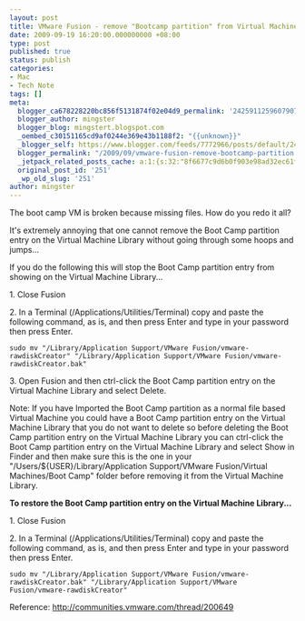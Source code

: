 ```yaml
---
layout: post
title: VMware Fusion - remove "Bootcamp partition" from Virtual Machine Library List
date: 2009-09-19 16:20:00.000000000 +08:00
type: post
published: true
status: publish
categories:
- Mac
- Tech Note
tags: []
meta:
  blogger_ca678228220bc856f5131874f02e04d9_permalink: '242591125960790712'
  blogger_author: mingster
  blogger_blog: mingstert.blogspot.com
  _oembed_c30151165cd9af0244e369e43b1188f2: "{{unknown}}"
  _blogger_self: https://www.blogger.com/feeds/7772966/posts/default/242591125960790712
  blogger_permalink: "/2009/09/vmware-fusion-remove-bootcamp-partition.html"
  _jetpack_related_posts_cache: a:1:{s:32:"8f6677c9d6b0f903e98ad32ec61f8deb";a:2:{s:7:"expires";i:1453388130;s:7:"payload";a:3:{i:0;a:1:{s:2:"id";i:98;}i:1;a:1:{s:2:"id";i:156;}i:2;a:1:{s:2:"id";i:198;}}}}
  original_post_id: '251'
  _wp_old_slug: '251'
author: mingster
---
```

<p>The boot camp VM is broken because missing files.  How do you redo it all?</p>
<p>It's extremely annoying that one cannot remove the Boot Camp partition entry on the Virtual Machine Library without going through some hoops and jumps...</p>
<p>If you do the following this will stop the Boot Camp partition entry from showing on the Virtual Machine Library...</p>
<p>1. Close Fusion</p>
<p>2. In a Terminal (/Applications/Utilities/Terminal) copy and paste the following command, as is, and then press Enter and type in your password then press Enter.<br /><code><br />sudo mv "/Library/Application Support/VMware Fusion/vmware-rawdiskCreator" "/Library/Application Support/VMware Fusion/vmware-rawdiskCreator.bak"<br /></code></p>
<p>3. Open Fusion and then ctrl-click the Boot Camp partition entry on the Virtual Machine Library and select Delete.</p>
<p>Note: If you have Imported the Boot Camp partition as a normal file based Virtual Machine you could have a Boot Camp partition entry on the Virtual Machine Library that you do not want to delete so before deleting the Boot Camp partition entry on the Virtual Machine Library you can ctrl-click the Boot Camp partition entry on the Virtual Machine Library and select Show in Finder and then make sure this is the one in your "/Users/${USER}/Library/Application Support/VMware Fusion/Virtual Machines/Boot Camp" folder before removing it from the Virtual Machine Library.</p>
<p><span style="font-weight:bold;">To restore the Boot Camp partition entry on the Virtual Machine Library...<br /></span></p>
<p>1. Close Fusion</p>
<p>2. In a Terminal (/Applications/Utilities/Terminal) copy and paste the following command, as is, and then press Enter and type in your password then press Enter.</p>
<p><code>sudo mv "/Library/Application Support/VMware Fusion/vmware-rawdiskCreator.bak" "/Library/Application Support/VMware Fusion/vmware-rawdiskCreator"</code></p>
<p>Reference: <a href="http://communities.vmware.com/thread/200649">http://communities.vmware.com/thread/200649</a></p>
